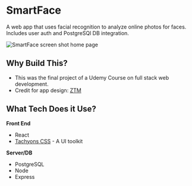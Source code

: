 # SmartFace
A web app that uses facial recognition to analyze online photos for faces.
Includes user auth and PostgreSQl DB integration.

![SmartFace screen shot home page](#)

## Why Build This?
- This was the final project of a Udemy Course on full stack web development.
- Credit for app design: [ZTM](https://zerotomastery.io/)

## What Tech Does it Use?
**Front End**
- React
- [Tachyons CSS](https://tachyons.io/) - A UI toolkit

**Server/DB**
- PostgreSQL
- Node
- Express
